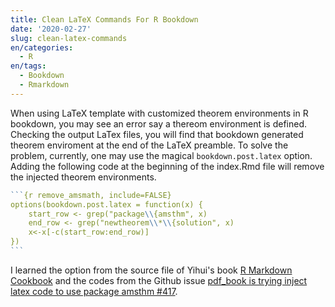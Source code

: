 ```yaml
---
title: Clean LaTeX Commands For R Bookdown
date: '2020-02-27'
slug: clean-latex-commands
en/categories:
  - R
en/tags:
  - Bookdown
  - Rmarkdown
---
```



When using LaTeX template with customized theorem environments in R bookdown, you may see an error say a thereom environment is defined. Checking the output LaTex files, you will find that bookdown generated theorem enviroment at the end of the LaTeX preamble. To solve the problem, currently, one may use the magical `bookdown.post.latex` option. Adding the following code at the beginning of the index.Rmd file will remove the injected theorem environments.

````r
```{r remove_amsmath, include=FALSE}
options(bookdown.post.latex = function(x) {
    start_row <- grep("package\\{amsthm", x)
    end_row <- grep("newtheorem\\*\\{solution", x)
    x<-x[-c(start_row:end_row)]
})
```
````

I learned the option from the source file of Yihui's book [R Markdown Cookbook](https://bookdown.org/yihui/rmarkdown-cookbook/) and the codes from the Github issue [pdf_book is trying inject latex code to use package amsthm #417](https://github.com/rstudio/bookdown/issues/417).
